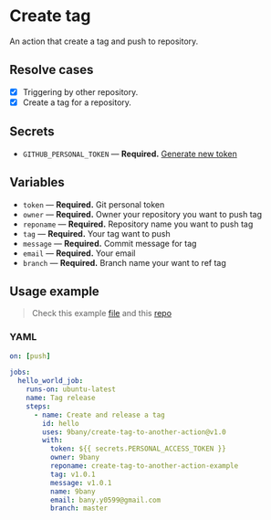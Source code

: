# Create tag
An action that create a tag and push to repository.

## Resolve cases
- [x] Triggering by other repository.
- [x] Create a tag for a repository.
## Secrets

- `GITHUB_PERSONAL_TOKEN` — **Required.** [Generate new token](https://github.com/settings/tokens)

## Variables
- `token` — **Required.** Git personal token
- `owner` — **Required.** Owner your repository you want to push tag
- `reponame` — **Required.** Repository name you want to push tag
- `tag` — **Required.** Your tag want to push
- `message` — **Required.** Commit message for tag
- `email` — **Required.** Your email
- `branch` — **Required.** Branch name your want to ref tag

## Usage example
> Check this example [file](https://github.com/9bany/create-tag-to-another-action/blob/master/.github/workflows/main.yml) and this [repo](https://github.com/9bany/create-tag-to-another-action-example)
### YAML

```yaml
on: [push]

jobs:
  hello_world_job:
    runs-on: ubuntu-latest
    name: Tag release
    steps:
      - name: Create and release a tag
        id: hello
        uses: 9bany/create-tag-to-another-action@v1.0
        with:
          token: ${{ secrets.PERSONAL_ACCESS_TOKEN }}
          owner: 9bany
          reponame: create-tag-to-another-action-example
          tag: v1.0.1
          message: v1.0.1
          name: 9bany
          email: bany.y0599@gmail.com
          branch: master
```


